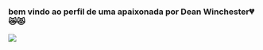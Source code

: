 ### bem vindo ao perfil de uma apaixonada por Dean Winchester💔😿😻


![](https://media.tenor.com/ORCV2GIFF3EAAAAd/deanwinchester-supernatural.gif)


